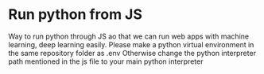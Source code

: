 # Run python from JS
 Way to run python through JS ao that we can run web apps with machine learning, deep learning easily.
 Please make a python virtual environment in the same repository folder as .env
 Otherwise change the python interpreter path mentioned in the js file to your main python interpreter
